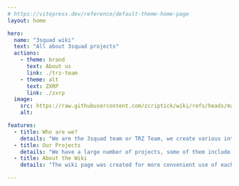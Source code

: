 ```yaml
---
# https://vitepress.dev/reference/default-theme-home-page
layout: home

hero:
  name: "3squad wiki"
  text: "All about 3squad projects"
  actions:
    - theme: brand
      text: About us
      link: ./trz-team
    - theme: alt
      text: ZXRP
      link: ./zxrp
  image:
    src: https://raw.githubusercontent.com/zcriptick/wiki/refs/heads/main/en/images/3sqd_main_img.png
    alt: 

features:
  - title: Who are we?
    details: "We are the 3squad team or TRZ Team, we create various interesting and unique projects in the game Minecraft."
  - title: Our Projects
    details: "We have a large number of projects, some of them include: RS Engine, ZXRP, Trezv, and DisAuth. Each of our projects receives regular updates and support from the authors."
  - title: About the Wiki
    details: "The wiki page was created for more convenient use of each of our projects. For some, a wiki and documentation are essential."

---
```


